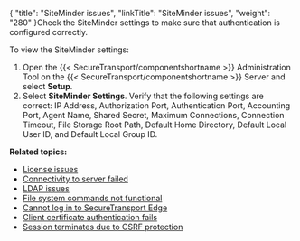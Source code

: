 {
    "title": "SiteMinder issues",
    "linkTitle": "SiteMinder issues",
    "weight": "280"
}Check the SiteMinder settings to make sure that authentication is configured correctly.

To view the SiteMinder settings:

1.  Open the {{< SecureTransport/componentshortname >}} Administration Tool on the {{< SecureTransport/componentshortname >}} Server and select **Setup**.
2.  Select **SiteMinder Settings**. Verify that the following settings are correct: IP Address, Authorization Port, Authentication Port, Accounting Port, Agent Name, Shared Secret, Maximum Connections, Connection Timeout, File Storage Root Path, Default Home Directory, Default Local User ID, and Default Local Group ID.

**Related topics:**

-   <a href="../t_st_license_issues" class="MCXref xref">License issues</a>
-   <a href="../t_st_connectivity_to_server_failed" class="MCXref xref">Connectivity to server failed</a>
-   <a href="../c_st_ldap_issues" class="MCXref xref">LDAP issues</a>
-   <a href="../c_st_file_system_commands_not_functional" class="MCXref xref">File system commands not functional</a>
-   <a href="../c_st_cannot_log_edge" class="MCXref xref">Cannot log in to SecureTransport Edge</a>
-   <a href="../c_st_client_certificate_authentication_fails" class="MCXref xref">Client certificate authentication fails</a>
-   <a href="../c_st_session_terminates_due_to_csrf_protection" class="MCXref xref">Session terminates due to CSRF protection</a>
